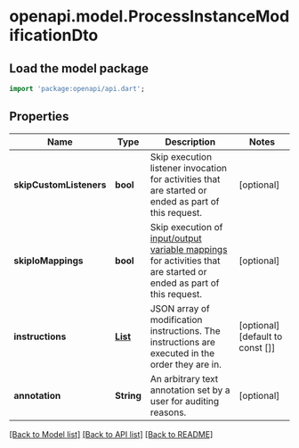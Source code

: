 # openapi.model.ProcessInstanceModificationDto

## Load the model package
```dart
import 'package:openapi/api.dart';
```

## Properties
Name | Type | Description | Notes
------------ | ------------- | ------------- | -------------
**skipCustomListeners** | **bool** | Skip execution listener invocation for activities that are started or ended as part of this request. | [optional] 
**skipIoMappings** | **bool** | Skip execution of [input/output variable mappings](https://docs.camunda.org/manual/7.20/user-guide/process-engine/variables/#input-output-variable-mapping) for activities that are started or ended as part of this request. | [optional] 
**instructions** | [**List<ProcessInstanceModificationInstructionDto>**](ProcessInstanceModificationInstructionDto.md) | JSON array of modification instructions. The instructions are executed in the order they are in. | [optional] [default to const []]
**annotation** | **String** | An arbitrary text annotation set by a user for auditing reasons. | [optional] 

[[Back to Model list]](../README.md#documentation-for-models) [[Back to API list]](../README.md#documentation-for-api-endpoints) [[Back to README]](../README.md)


